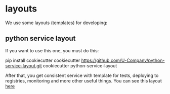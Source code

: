 # layouts

We use some layouts (templates) for developing:

## python service layout

If you want to use this one, you must do this:

  pip install cookiecutter
  cookiecutter https://github.com/U-Company/python-service-layout.git
  cookiecutter python-service-layout

After that, you get consistent service with template for tests, deploying to registries, monitoring and more other 
useful things. You can see this layout [here](https://github.com/U-Company/python-service-layout/blob/master/README.md)
